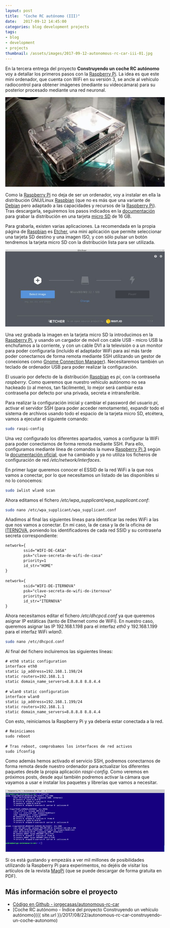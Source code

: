```yaml
---
layout: post
title:  "Coche RC autónomo (III)"
date:   2017-09-12 14:45:00
categories: blog development projects
tags:
- blog
- development
- projects
thumbnail: /assets/images/2017-09-12-autonomous-rc-car-iii-01.jpg
---
```


En la tercera entrega del proyecto **Construyendo un coche RC autónomo** voy a detallar los primeros pasos con la [Raspberry Pi](http://amzn.to/2wmTn2S). La idea es que este mini ordenador, que cuenta con WiFi en su versión 3, se ancle al vehículo radiocontrol para obtener imágenes (mediante su videocámara) para su posterior procesado mediante una red neuronal.

![Raspberry Pi](/assets/images/2017-09-12-autonomous-rc-car-iii-01.jpg)

Como la [Raspberry Pi](http://amzn.to/2wmTn2S) no deja de ser un ordenador, voy a instalar en ella la distribución GNU/Linux [Raspbian](https://raspbian.org) (que no es más que una variante de [Debian](https://www.debian.org) pero adaptado a las capacidades y recursos de la [Raspberry Pi](http://amzn.to/2wmTn2S)). Tras descargarla, seguiremos los pasos indicados en la [documentación](https://www.raspberrypi.org/documentation/installation/) para grabar la distribución en una tarjeta [micro SD](http://amzn.to/2gZp503) de 16 GB. 

Para grabarla, existen varias aplicaciones. La recomendada en la propia página de [Raspbian](https://raspbian.org) es [Etcher](https://etcher.io), una mini aplicación que permite seleccionar una tarjeta SD destino y una imagen ISO, y con sólo pulsar un botón tendremos la tarjeta micro SD con la distribución lista para ser utilizada.

![Etcher - Grabando la imagen de Raspbian en una tarjeta micro SD](/assets/images/2017-09-12-autonomous-rc-car-iii-02.jpg)

Una vez grabada la imagen en la tarjeta micro SD la introducimos en la [Raspberry Pi](http://amzn.to/2wmTn2S), y usando un cargador de móvil con cable USB - micro USB la enchufamos a la corriente, y con un cable DVI a la televisión o a un monitor para poder configurarla (incluido el adaptador WiFi para así más tarde poder conectarnos de forma remota mediante SSH utilizando un gestor de conexiones como [Gnome Connection Manager](http://kuthulu.com/gcm/)). Necesitaremos también un teclado de ordenador USB para poder realizar la configuración.

El usuario por defecto de la distribución [Raspbian](https://raspbian.org) es _pi_, con la contraseña _raspberry_. Como queremos que nuestro vehículo autónomo no sea hackeado (o al menos, tan fácilmente), lo mejor será cambiar esta contraseña por defecto por una privada, secreta e intransferible.

Para realizar la configuración inicial y cambiar el password del usuario _pi_, activar el servidor SSH (para poder acceder remotamente), expandir todo el sistema de archivos usando todo el espacio de la tarjeta micro SD, etcétera, vamos a ejecutar el siguiente comando:

```bash
sudo raspi-config
```

Una vez configurado los diferentes apartados, vamos a configurar la WiFi para poder conectarnos de forma remota mediante SSH. Para ello, configuramos mediante línea de comandos la nueva [Raspberry Pi 3](http://amzn.to/2wmTn2S) según la [documentación oficial](https://www.raspberrypi.org/documentation/configuration/wireless/wireless-cli.md), que ha cambiado y ya no utiliza los ficheros de configuración de red _/etc/network/interfaces_. 

En primer lugar queremos conocer el ESSID de la red WiFi a la que nos vamos a conectar, por lo que necesitamos un listado de las disponibles si no lo conocemos:

```bash
sudo iwlist wlan0 scan
```

Ahora editamos el fichero _/etc/wpa_supplicant/wpa_supplicant.conf_:

```bash
sudo nano /etc/wpa_supplicant/wpa_supplicant.conf
```

Añadimos al final las siguientes líneas para identificar las redes WiFi a las que nos vamos a conectar. En mi caso, la de casa y la de la oficina de [ITERNOVA](https://www.iternova.net), poniendo los identificadores de cada red SSID y su contraseña secreta correspondiente:

```
network={
        ssid="WIFI-DE-CASA"
        psk="clave-secreta-de-wifi-de-casa"
        priority=1
        id_str="HOME"
}

network={
        ssid="WIFI-DE-ITERNOVA"
        psk="clave-secreta-de-wifi-de-iternova"
        priority=2
        id_str="ITERNOVA"
}
```

Ahora necesitamos editar el fichero _/etc/dhcpcd.conf_ ya que queremos asignar IP estáticas (tanto de Ethernet como de WiFi). En nuestro caso, queremos asignar las IP 192.168.1.198 para el interfaz _eth0_ y 192.168.1.199 para el interfaz WiFi _wlan0_.

```bash
sudo nano /etc/dhcpcd.conf
```

Al final del fichero incluiremos las siguientes líneas:

```
# eth0 static configuration
interface eth0
static ip_address=192.168.1.198/24
static routers=192.168.1.1
static domain_name_servers=8.8.8.8 8.8.4.4

# wlan0 static configuration
interface wlan0
static ip_address=192.168.1.199/24
static routers=192.168.1.1
static domain_name_servers=8.8.8.8 8.8.4.4

```

Con esto, reiniciamos la Raspberry Pi y ya debería estar conectada a la red. 

```
# Reiniciamos 
sudo reboot

# Tras reboot, comprobamos los interfaces de red activos
sudo ifconfig
```

Como además hemos activado el servicio SSH, podremos conectarnos de forma remota desde nuestro ordenador para actualizar los diferentes paquetes desde la propia aplicación _raspi-config_. Como veremos en próximos posts, desde aquí también podremos activar la cámara que vayamos a usar e instalar los paquetes y librerías que vamos a necesitar.

![Conectados a la Raspberry Pi mediante SSH usando la WiFi](/assets/images/2017-09-12-autonomous-rc-car-iii-03.jpg)

Si os está gustando y empezáis a ver mil millones de posibilidades utilizando la Raspberry Pi para experimentos, no dejéis de visitar los artículos de la revista [MagPi](https://www.raspberrypi.org/magpi) (que se puede descargar de forma gratuita en PDF).


## Más información sobre el proyecto

* [Código en Github - jorgecasas/autonomous-rc-car](https://github.com/jorgecasas/autonomous-rc-car)
* [Coche RC autónomo - Índice del proyecto Construyendo un vehículo autónomo]({{ site.url }}/2017/08/22/autonomous-rc-car-construyendo-un-coche-autonomo)
